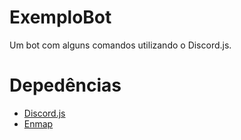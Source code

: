 # ExemploBot
Um bot com alguns comandos utilizando o Discord.js.

# Depedências
* [Discord.js](https://www.npmjs.com/package/discord.js)
* [Enmap](https://www.npmjs.com/package/enmap)
